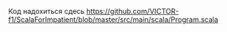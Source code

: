 Код надохиться сдесь https://github.com/VICTOR-f1/ScalaForImpatient/blob/master/src/main/scala/Program.scala
